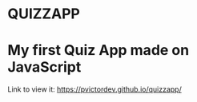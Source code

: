 # QUIZZAPP
# My first Quiz App made on JavaScript
Link to view it:  https://pvictordev.github.io/quizzapp/

